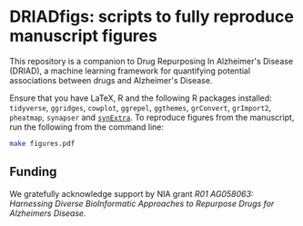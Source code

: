 # DRIADfigs: scripts to fully reproduce manuscript figures

This repository is a companion to Drug Repurposing In Alzheimer's Disease (DRIAD), a machine learning framework for quantifying potential associations between drugs and Alzheimer's Disease.

Ensure that you have LaTeX, R and the following R packages installed: `tidyverse`, `ggridges`, `cowplot`, `ggrepel`, `ggthemes`, `grConvert`, `grImport2`, `pheatmap`, `synapser` and [`synExtra`](https://github.com/ArtemSokolov/synExtra). To reproduce figures from the manuscript, run the following from the command line:

``` sh
make figures.pdf
```

## Funding

We gratefully acknowledge support by NIA grant *R01 AG058063: Harnessing Diverse BioInformatic Approaches to Repurpose Drugs for Alzheimers Disease.*


